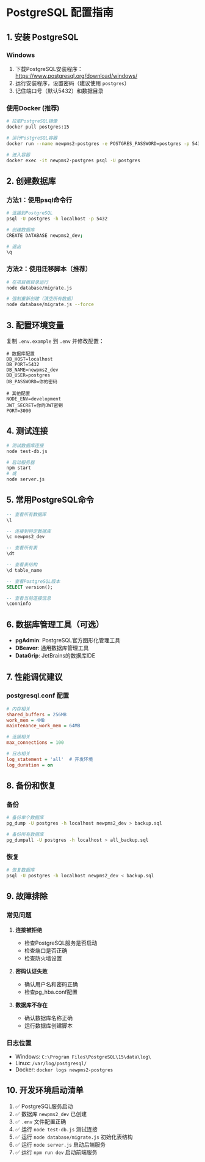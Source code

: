 # PostgreSQL 配置指南

## 1. 安装 PostgreSQL

### Windows
1. 下载PostgreSQL安装程序：https://www.postgresql.org/download/windows/
2. 运行安装程序，设置密码（建议使用 `postgres`）
3. 记住端口号（默认5432）和数据目录

### 使用Docker (推荐)
```bash
# 拉取PostgreSQL镜像
docker pull postgres:15

# 运行PostgreSQL容器
docker run --name newpms2-postgres -e POSTGRES_PASSWORD=postgres -p 5432:5432 -d postgres:15

# 进入容器
docker exec -it newpms2-postgres psql -U postgres
```

## 2. 创建数据库

### 方法1：使用psql命令行
```bash
# 连接到PostgreSQL
psql -U postgres -h localhost -p 5432

# 创建数据库
CREATE DATABASE newpms2_dev;

# 退出
\q
```

### 方法2：使用迁移脚本（推荐）
```bash
# 在项目根目录运行
node database/migrate.js

# 强制重新创建（清空所有数据）
node database/migrate.js --force
```

## 3. 配置环境变量

复制 `.env.example` 到 `.env` 并修改配置：

```env
# 数据库配置
DB_HOST=localhost
DB_PORT=5432
DB_NAME=newpms2_dev
DB_USER=postgres
DB_PASSWORD=你的密码

# 其他配置
NODE_ENV=development
JWT_SECRET=你的JWT密钥
PORT=3000
```

## 4. 测试连接

```bash
# 测试数据库连接
node test-db.js

# 启动服务器
npm start
# 或
node server.js
```

## 5. 常用PostgreSQL命令

```sql
-- 查看所有数据库
\l

-- 连接到特定数据库
\c newpms2_dev

-- 查看所有表
\dt

-- 查看表结构
\d table_name

-- 查看PostgreSQL版本
SELECT version();

-- 查看当前连接信息
\conninfo
```

## 6. 数据库管理工具（可选）

- **pgAdmin**: PostgreSQL官方图形化管理工具
- **DBeaver**: 通用数据库管理工具
- **DataGrip**: JetBrains的数据库IDE

## 7. 性能调优建议

### postgresql.conf 配置
```ini
# 内存相关
shared_buffers = 256MB
work_mem = 4MB
maintenance_work_mem = 64MB

# 连接相关
max_connections = 100

# 日志相关
log_statement = 'all'  # 开发环境
log_duration = on
```

## 8. 备份和恢复

### 备份
```bash
# 备份单个数据库
pg_dump -U postgres -h localhost newpms2_dev > backup.sql

# 备份所有数据库
pg_dumpall -U postgres -h localhost > all_backup.sql
```

### 恢复
```bash
# 恢复数据库
psql -U postgres -h localhost newpms2_dev < backup.sql
```

## 9. 故障排除

### 常见问题

1. **连接被拒绝**
   - 检查PostgreSQL服务是否启动
   - 检查端口是否正确
   - 检查防火墙设置

2. **密码认证失败**
   - 确认用户名和密码正确
   - 检查pg_hba.conf配置

3. **数据库不存在**
   - 确认数据库名称正确
   - 运行数据库创建脚本

### 日志位置
- Windows: `C:\Program Files\PostgreSQL\15\data\log\`
- Linux: `/var/log/postgresql/`
- Docker: `docker logs newpms2-postgres`

## 10. 开发环境启动清单

1. ✅ PostgreSQL服务启动
2. ✅ 数据库 `newpms2_dev` 已创建
3. ✅ `.env` 文件配置正确
4. ✅ 运行 `node test-db.js` 测试连接
5. ✅ 运行 `node database/migrate.js` 初始化表结构
6. ✅ 运行 `node server.js` 启动后端服务
7. ✅ 运行 `npm run dev` 启动前端服务
